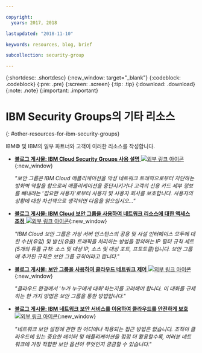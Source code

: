 ```yaml
---

copyright:
  years: 2017, 2018

lastupdated: "2018-11-10"

keywords: resources, blog, brief

subcollection: security-group

---
```


{:shortdesc: .shortdesc}
{:new_window: target="_blank"}
{:codeblock: .codeblock}
{:pre: .pre}
{:screen: .screen}
{:tip: .tip}
{:download: .download}
{:note: .note}
{:important: .important}

# IBM Security Groups의 기타 리소스
{: #other-resources-for-ibm-security-groups}

IBM© 및 IBM의 일부 파트너와 고객이 이러한 리소스를 작성합니다.

* [**블로그 게시물: IBM Cloud Security Groups 사용 설명** ![외부 링크 아이콘](../../icons/launch-glyph.svg "외부 링크 아이콘")](https://www.ibm.com/blogs/bluemix/2018/05/illustrating-uses-ibm-cloud-security-groups/){:new_window}

    *"보안 그룹은 IBM Cloud 애플리케이션을 악성 네트워크 트래픽으로부터 차단하는 방화벽 역할을 함으로써 애플리케이션을 중단시키거나 고객의 신용 카드 세부 정보를 빼내려는 '집요한 사용자'로부터 사용자 및 사용자 회사를 보호합니다. 사용자의 상황에 대한 차선책으로 생각되면 다음을 읽으십시오…"*

* [**블로그 게시물: IBM Cloud 보안 그룹을 사용하여 네트워크 리소스에 대한 액세스 조정** ![외부 링크 아이콘](../../icons/launch-glyph.svg "외부 링크 아이콘")](https://www.ibm.com/blogs/bluemix/2017/09/network-security-groups/){:new_window}

    *"IBM Cloud 보안 그룹은 가상 서버 인스턴스의 공용 및 사설 인터페이스 모두에 대한 수신(유입) 및 발신(유출) 트래픽을 처리하는 방법을 정의하는 IP 필터 규칙 세트(5개의 튜플 규칙: 소스 및 대상 IP, 소스 및 대상 포트, 프토토콜)입니다. 보안 그룹에 추가된 규칙은 보안 그룹 규칙이라고 합니다."*

* [**블로그 게시물: 보안 그룹을 사용하여 클라우드 네트워크 제어** ![외부 링크 아이콘](../../icons/launch-glyph.svg "외부 링크 아이콘")](https://www.ibm.com/blogs/bluemix/2017/11/security-groups/){:new_window}

    *"클라우드 환경에서 '누가 누구에게 대화'하는지를 고려해야 합니다. 이 대화를 규제하는 한 가지 방법은 보안 그룹을 통한 방법입니다."*

* [**블로그 게시물: IBM 네트워크 보안 서비스를 이용하여 클라우드를 안전하게 보호** ![외부 링크 아이콘](../../icons/launch-glyph.svg "외부 링크 아이콘")](https://www.ibm.com/blogs/bluemix/2017/09/keep-cloud-safe-ibm-network-security-services/){:new_window}

    *"네트워크 보안 설정에 관한 한 어디에나 적용되는 접근 방법은 없습니다. 조직이 클라우드에 있는 중요한 데이터 및 애플리케이션을 점점 더 활용할수록, 여러분 네트워크에 가장 적합한 보안 옵션이 무엇인지 궁금할 수 있습니다."*
